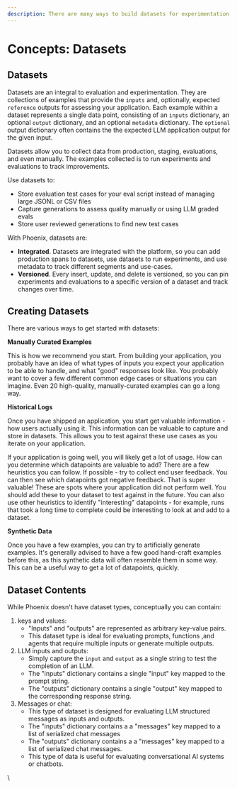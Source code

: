 ```yaml
---
description: There are many ways to build datasets for experimentation and evaluation.
---
```


# Concepts: Datasets

## Datasets

Datasets are an integral to evaluation and experimentation. They are collections of examples that provide the `inputs` and, optionally, expected `reference` outputs for assessing your application. Each example within a dataset represents a single data point, consisting of an `inputs` dictionary, an optional `output` dictionary, and an optional `metadata` dictionary. The `optional` output dictionary often contains the the expected LLM application output for the given input.

Datasets allow you to collect data from production, staging, evaluations, and even manually. The examples collected is  to run experiments and evaluations to track improvements.

Use datasets to:

* Store evaluation test cases for your eval script instead of managing large JSONL or CSV files
* Capture generations to assess quality manually or using LLM graded evals
* Store user reviewed generations to find new test cases

With Phoenix, datasets are:

* **Integrated**. Datasets are integrated with the platform, so you can add production spans to datasets, use datasets to run experiments, and use metadata to track different segments and use-cases.
* **Versioned**. Every insert, update, and delete is versioned, so you can pin experiments and evaluations to a specific version of a dataset and track changes over time.

## Creating Datasets

There are various ways to get started with datasets:

**Manually Curated Examples**

This is how we recommend you start. From building your application, you probably have an idea of what types of inputs you expect your application to be able to handle, and what "good" responses look like. You probably want to cover a few different common edge cases or situations you can imagine. Even 20 high-quality, manually-curated examples can go a long way.

**Historical Logs**

Once you have shipped an application, you start get valuable information - how users actually using it. This information can be valuable to capture and store in datasets. This allows you to test against these use cases as you iterate on your application.

If your application is going well, you will likely get a lot of usage. How can you determine which datapoints are valuable to add? There are a few heuristics you can follow. If possible - try to collect end user feedback. You can then see which datapoints got negative feedback. That is super valuable! These are spots where your application did not perform well. You should add these to your dataset to test against in the future. You can also use other heuristics to identify "interesting" datapoints - for example, runs that took a long time to complete could be interesting to look at and add to a dataset.

**Synthetic Data**

Once you have a few examples, you can try to artificially generate examples. It's generally advised to have a few good hand-craft examples before this, as this synthetic data will often resemble them in some way. This can be a useful way to get a lot of datapoints, quickly.

## Dataset Contents

While Phoenix doesn't have dataset types, conceptually you can contain:

1. keys and values:
   * "Inputs" and "outputs" are represented as arbitrary key-value pairs.
   * This dataset type is ideal for evaluating prompts, functions ,and agents that require multiple inputs or generate multiple outputs.
2. LLM inputs and outputs:
   * Simply capture the `input` and `output` as a single string to test the completion of an LLM.
   * The "inputs" dictionary contains a single "input" key mapped to the prompt string.
   * The "outputs" dictionary contains a single "output" key mapped to the corresponding response string.
3. Messages or chat:
   * This type of dataset is designed for evaluating LLM structured messages as inputs and outputs.
   * The "inputs" dictionary contains a a "messages" key mapped to a list of serialized chat messages
   * The "outputs" dictionary contains a a "messages" key mapped to a list of serialized chat messages.
   * This type of data is useful for evaluating conversational AI systems or chatbots.

\
